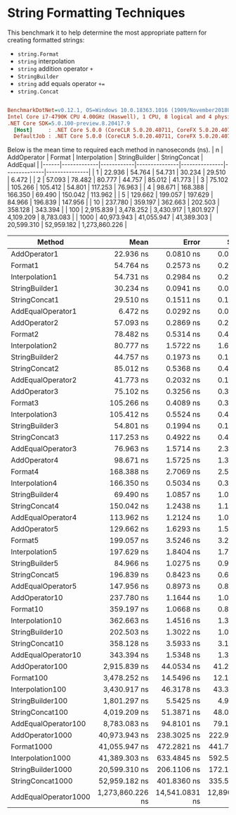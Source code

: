 ﻿# String Formatting Techniques

This benchmark it to help determine the most appropriate pattern for creating formatted strings:
- `string.Format`
- `string` interpolation
- `string` addition operator `+`
- `StringBuilder`
- `string` add equals operator `+=`
- `string.Concat`

``` ini

BenchmarkDotNet=v0.12.1, OS=Windows 10.0.18363.1016 (1909/November2018Update/19H2)
Intel Core i7-4790K CPU 4.00GHz (Haswell), 1 CPU, 8 logical and 4 physical cores
.NET Core SDK=5.0.100-preview.8.20417.9
  [Host]     : .NET Core 5.0.0 (CoreCLR 5.0.20.40711, CoreFX 5.0.20.40711), X64 RyuJIT
  DefaultJob : .NET Core 5.0.0 (CoreCLR 5.0.20.40711, CoreFX 5.0.20.40711), X64 RyuJIT

```
Below is the mean time to required each method in nanoseconds (ns). 
| n    | AddOperator | Format     | Interpolation | StringBuilder | StringConcat | AddEqual      |
|------|-------------|------------|---------------|---------------|--------------|---------------|
| 1    | 22.936      | 54.764     | 54.731        | 30.234        | 29.510       | 6.472         |
| 2    | 57.093      | 78.482     | 80.777        | 44.757        | 85.012       | 41.773        |
| 3    | 75.102      | 105.266    | 105.412       | 54.801        | 117.253      | 76.963        |
| 4    | 98.671      | 168.388    | 166.350       | 69.490        | 150.042      | 113.962       |
| 5    | 129.662     | 199.057    | 197.629       | 84.966        | 196.839      | 147.956       |
| 10   | 237.780     | 359.197    | 362.663       | 202.503       | 358.128      | 343.394       |
| 100  | 2,915.839   | 3,478.252  | 3,430.917     | 1,801.927     | 4,109.209    | 8,783.083     |
| 1000 | 40,973.943  | 41,055.947 | 41,389.303    | 20,599.310    | 52,959.182   | 1,273,860.226 |


|               Method |             Mean |          Error |         StdDev |
|--------------------- |-----------------:|---------------:|---------------:|
|         AddOperator1 |        22.936 ns |      0.0810 ns |      0.0757 ns |
|              Format1 |        54.764 ns |      0.2573 ns |      0.2281 ns |
|       Interpolation1 |        54.731 ns |      0.2984 ns |      0.2791 ns |
|       StringBuilder1 |        30.234 ns |      0.0941 ns |      0.0835 ns |
|        StringConcat1 |        29.510 ns |      0.1511 ns |      0.1339 ns |
|    AddEqualOperator1 |         6.472 ns |      0.0292 ns |      0.0259 ns |
|         AddOperator2 |        57.093 ns |      0.2869 ns |      0.2684 ns |
|              Format2 |        78.482 ns |      0.5314 ns |      0.4710 ns |
|       Interpolation2 |        80.777 ns |      1.5722 ns |      1.6822 ns |
|       StringBuilder2 |        44.757 ns |      0.1973 ns |      0.1845 ns |
|        StringConcat2 |        85.012 ns |      0.5368 ns |      0.4482 ns |
|    AddEqualOperator2 |        41.773 ns |      0.2032 ns |      0.1901 ns |
|         AddOperator3 |        75.102 ns |      0.3256 ns |      0.3046 ns |
|              Format3 |       105.266 ns |      0.4089 ns |      0.3825 ns |
|       Interpolation3 |       105.412 ns |      0.5524 ns |      0.4313 ns |
|       StringBuilder3 |        54.801 ns |      0.1994 ns |      0.1665 ns |
|        StringConcat3 |       117.253 ns |      0.4922 ns |      0.4363 ns |
|    AddEqualOperator3 |        76.963 ns |      1.5714 ns |      2.3521 ns |
|         AddOperator4 |        98.671 ns |      1.5725 ns |      1.3940 ns |
|              Format4 |       168.388 ns |      2.7069 ns |      2.5320 ns |
|       Interpolation4 |       166.350 ns |      0.5034 ns |      0.3930 ns |
|       StringBuilder4 |        69.490 ns |      1.0857 ns |      1.0155 ns |
|        StringConcat4 |       150.042 ns |      1.2438 ns |      1.1026 ns |
|    AddEqualOperator4 |       113.962 ns |      1.2124 ns |      1.0748 ns |
|         AddOperator5 |       129.662 ns |      1.6293 ns |      1.5241 ns |
|              Format5 |       199.057 ns |      3.5246 ns |      3.2969 ns |
|       Interpolation5 |       197.629 ns |      1.8404 ns |      1.7215 ns |
|       StringBuilder5 |        84.966 ns |      1.0275 ns |      0.9611 ns |
|        StringConcat5 |       196.839 ns |      0.8423 ns |      0.6576 ns |
|    AddEqualOperator5 |       147.956 ns |      0.8973 ns |      0.8393 ns |
|        AddOperator10 |       237.780 ns |      1.1644 ns |      1.0322 ns |
|             Format10 |       359.197 ns |      1.0668 ns |      0.8329 ns |
|      Interpolation10 |       362.663 ns |      1.4516 ns |      1.3578 ns |
|      StringBuilder10 |       202.503 ns |      1.3022 ns |      1.0167 ns |
|       StringConcat10 |       358.128 ns |      3.5933 ns |      3.1854 ns |
|   AddEqualOperator10 |       343.394 ns |      1.5348 ns |      1.3606 ns |
|       AddOperator100 |     2,915.839 ns |     44.0534 ns |     41.2076 ns |
|            Format100 |     3,478.252 ns |     14.5496 ns |     12.1495 ns |
|     Interpolation100 |     3,430.917 ns |     46.3178 ns |     43.3257 ns |
|     StringBuilder100 |     1,801.297 ns |      5.5425 ns |      4.9133 ns |
|      StringConcat100 |     4,019.209 ns |     51.3871 ns |     48.0675 ns |
|  AddEqualOperator100 |     8,783.083 ns |     94.8101 ns |     79.1707 ns |
|      AddOperator1000 |    40,973.943 ns |    238.3025 ns |    222.9083 ns |
|           Format1000 |    41,055.947 ns |    472.2821 ns |    441.7729 ns |
|    Interpolation1000 |    41,389.303 ns |    633.4845 ns |    592.5618 ns |
|    StringBuilder1000 |    20,599.310 ns |    206.1106 ns |    172.1117 ns |
|     StringConcat1000 |    52,959.182 ns |    401.8360 ns |    335.5513 ns |
| AddEqualOperator1000 | 1,273,860.226 ns | 14,541.0831 ns | 12,890.2914 ns |
